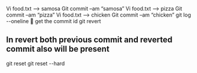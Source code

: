 Vi food.txt --> samosa
Git commit –am “samosa”
Vi food.txt --> pizza
Git commit –am “pizza”
Vi food.txt --> chicken
Git commit –am “chicken”
git log --oneline     get the commit id
git revert <commitID>
## In revert both previous commit and reverted commit also will be present


git reset <which commit you want to go>
git reset --hard <which commit you want to go>
